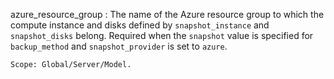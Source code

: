 azure_resource_group
:   The name of the Azure resource group to which the compute instance and
    disks defined by `snapshot_instance` and `snapshot_disks` belong.
    Required when the `snapshot` value is specified for `backup_method` and
    `snapshot_provider` is set to `azure`.

    Scope: Global/Server/Model.
